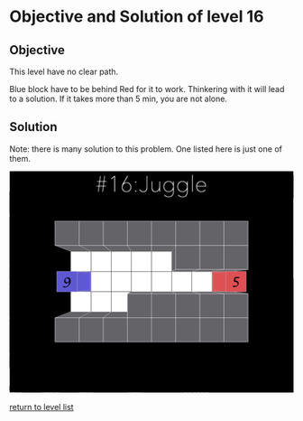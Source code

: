 # Objective and Solution of level 16

## Objective

This level have no clear path. 

Blue block have to be behind Red for it to work. Thinkering with it will lead to a solution. 
If it takes more than 5 min, you are not alone. 

## Solution
Note: there is many solution to this problem. One listed here is just one of them. 

![solution](Gif/016.gif)

[return to level list](/README.md#level-details/)
